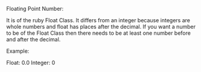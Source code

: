 Floating Point Number:

It is of the ruby Float Class. It differs from an integer because integers are whole 
numbers and float has places after the decimal. If you want a number to be of the Float 
Class then there needs to be at least one number before and after the decimal. 

Example:

Float: 0.0
Integer: 0
